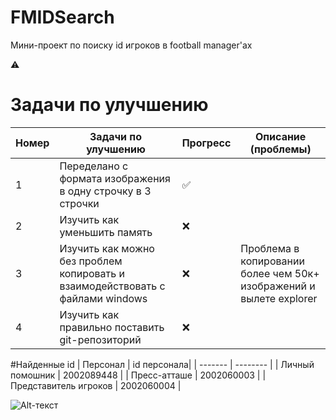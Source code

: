 # FMIDSearch

Мини-проект по поиску id игроков в football manager'ах 

⚠️

# Задачи по улучшению
|Номер| Задачи по улучшению |Прогресс|Описание (проблемы) |
| ------- | -------- | -------- | -------- |
| 1 | Переделано с формата изображения в одну строчку в 3 строчки   | ✅ | |
| 2 | Изучить как уменьшить память | ❌   ||
| 3 | Изучить как можно без проблем копировать и взаимодействовать с файлами windows | ❌   | Проблема в копировании более чем 50к+ изображений и вылете explorer|
| 4 | Изучить как правильно поставить git-репозиторий   | ❌ | |

#Найденные id 
| Персонал  | id персонала|
| ------- | -------- |
|  Личный помошник | 2002089448 |
|  Пресс-атташе  | 2002060003 |
|  Представитель игроков  | 2002060004 |


![Alt-текст](https://imgur.com/a/iJV15Zt "Орк")
